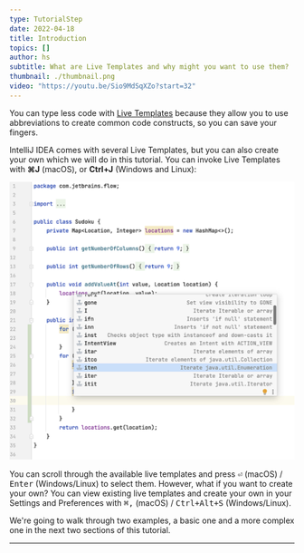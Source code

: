 ```yaml
---
type: TutorialStep
date: 2022-04-18
title: Introduction
topics: []
author: hs
subtitle: What are Live Templates and why might you want to use them?
thumbnail: ./thumbnail.png
video: "https://youtu.be/Sio9MdSqXZo?start=32"
---
```


You can type less code with [Live Templates](https://www.jetbrains.com/help/idea/using-live-templates.html) because they allow you to use abbreviations to create common code constructs, so you can save your fingers.

IntelliJ IDEA comes with several Live Templates, but you can also create your own which we will do in this tutorial. You can invoke Live Templates with **⌘J** (macOS), or **Ctrl+J** (Windows and Linux):

![Live Templates popup](live_templates_preview.png)

You can scroll through the available live templates and press <kbd>⏎</kbd> (macOS) / <kbd>Enter</kbd> (Windows/Linux) to select them. However, what if you want to create your own? You can view existing live templates and create your own in your Settings and Preferences with <kbd>⌘,</kbd> (macOS) / <kbd>Ctrl+Alt+S</kbd> (Windows/Linux).

We're going to walk through two examples, a basic one and a more complex one in the next two sections of this tutorial.

---
